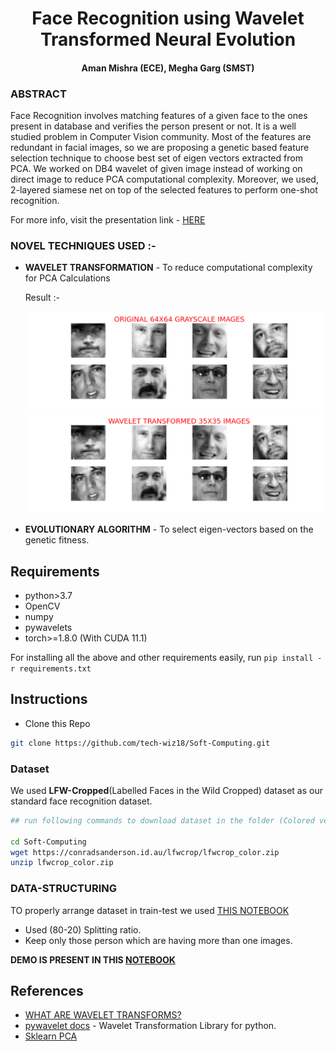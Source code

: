 <h1 align="center">Face Recognition using Wavelet Transformed Neural Evolution</h1>
<h4 align="center"> Aman Mishra (ECE), Megha Garg (SMST) </h4>

### ABSTRACT

Face Recognition involves matching features of a given face to the ones present in database and verifies the person present or not. It is a well studied problem in Computer Vision community. Most of the features are redundant in facial images, so we are proposing a genetic based feature selection technique to choose best set of eigen vectors extracted from PCA. We worked on DB4 wavelet of given image instead of working on direct image to reduce PCA computational complexity. Moreover, we used, 2-layered siamese net on top of the selected features to perform one-shot recognition.

For more info, visit the presentation link - [HERE](https://docs.google.com/presentation/d/1AGOhOAvEGNLaVtMC0lDCtJAKBcsxksVG_VoXxjM_Ec8/edit?usp=sharing
)

### NOVEL TECHNIQUES USED :-

 - **WAVELET TRANSFORMATION** - To reduce computational complexity for PCA Calculations

    Result :-

    <img src= "assets/gray_64X64.png"> </br>
    <img src= "assets/wavelet_35X35.png"> </br>

 - **EVOLUTIONARY ALGORITHM** - To select eigen-vectors based on the genetic fitness.

## Requirements

 - python>3.7</br>
 - OpenCV
 - numpy
 - pywavelets
 - torch>=1.8.0 (With CUDA 11.1)
 
 For installing all the above and other requirements easily, run ```pip install -r requirements.txt``` 

## Instructions

 * Clone this Repo
```bash
git clone https://github.com/tech-wiz18/Soft-Computing.git
```

### Dataset

We used **LFW-Cropped**(Labelled Faces in the Wild Cropped) dataset as our standard face recognition dataset.

```bash
## run following commands to download dataset in the folder (Colored version)

cd Soft-Computing
wget https://conradsanderson.id.au/lfwcrop/lfwcrop_color.zip 
unzip lfwcrop_color.zip
```

### DATA-STRUCTURING

TO properly arrange dataset in train-test we used [THIS NOTEBOOK](notebooks/data_prepare.ipynb)

 - Used (80-20) Splitting ratio.
 - Keep only those person which are having more than one images.

 **DEMO IS PRESENT IN THIS [NOTEBOOK](notebooks/nn.ipynb)**


## References
 * [WHAT ARE WAVELET TRANSFORMS?](https://en.wikipedia.org/wiki/Wavelet_transform)
 * [pywavelet docs](https://pywavelets.readthedocs.io/en/latest/ref/2d-dwt-and-idwt.html#ref-dwt2) - Wavelet Transformation Library for python.
 * [Sklearn PCA](https://scikit-learn.org/stable/modules/generated/sklearn.decomposition.PCA.html)